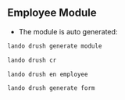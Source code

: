 ## Employee Module

* The module is auto generated:

```bash
lando drush generate module
```

```bash
lando drush cr
```

```bash
lando drush en employee
```

```bash
lando drush generate form
```
